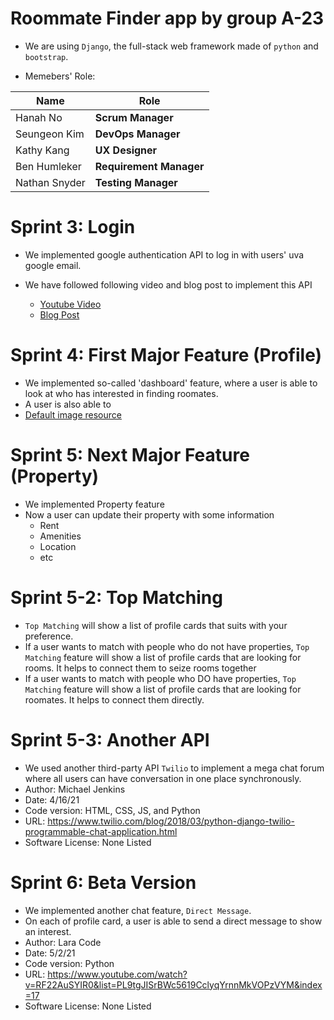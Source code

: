 # Roommate Finder app by group A-23

* We are using `Django`, the full-stack web framework made of `python` and `bootstrap`.

* Memebers' Role:
  
| Name          | Role                    |
| ------------- | ----------------------- |
| Hanah No      | **Scrum Manager**       |
| Seungeon Kim  | **DevOps Manager**      |
| Kathy Kang    | **UX Designer**         |
| Ben Humleker  | **Requirement Manager** |
| Nathan Snyder | **Testing Manager**     |



# Sprint 3: Login

*   We implemented google authentication API to log in with users' uva google email. 

*   We have followed following video and blog post to implement this API
    *   [Youtube Video](https://www.youtube.com/watch?v=NG48CLLsb1A)
    *   [Blog Post](https://whizzoe.medium.com/in-5-mins-set-up-google-login-to-sign-up-users-on-django-e71d5c38f5d5)



# Sprint 4: First Major Feature (Profile)
  * We implemented so-called 'dashboard' feature, where a user is able to look at who has interested in finding roomates.
  * A user is also able to 
  * [Default image resource](https://www.google.com/url?sa=i&url=https%3A%2F%2Ficon-library.com%2Ficon%2Fdefault-user-icon-26.html&psig=AOvVaw1B1qFKdKGh7zHRZTXUBjle&ust=1616142636270000&source=images&cd=vfe&ved=0CAIQjRxqFwoTCJCLvNS2ue8CFQAAAAAdAAAAABAD)

# Sprint 5: Next Major Feature (Property)
  * We implemented Property feature
  * Now a user can update their property with some information
    * Rent
    * Amenities
    * Location
    * etc
  
# Sprint 5-2: Top Matching
  * `Top Matching` will show a list of profile cards that suits with your preference.
  * If a user wants to match with people who do not have properties, `Top Matching` feature will show a list of profile cards that are looking for rooms. It helps to connect them to seize rooms together
  * If a user wants to match with people who DO have properties, `Top Matching` feature will show a list of profile cards that are looking for roomates. It helps to connect them directly.

# Sprint 5-3: Another API
  * We used another third-party API `Twilio` to implement a mega chat forum where all users can have conversation in one place synchronously. 
  * Author: Michael Jenkins
  * Date: 4/16/21
  * Code version: HTML, CSS, JS, and Python
  * URL: https://www.twilio.com/blog/2018/03/python-django-twilio-programmable-chat-application.html
  * Software License: None Listed


# Sprint 6: Beta Version
  * We implemented another chat feature, `Direct Message`. 
  * On each of profile card, a user is able to send a direct message to show an interest. 
  * Author: Lara Code
  * Date: 5/2/21
  * Code version: Python
  * URL: https://www.youtube.com/watch?v=RF22AuSYIR0&list=PL9tgJISrBWc5619CclyqYrnnMkVOPzVYM&index=17
  * Software License: None Listed

